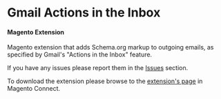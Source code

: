 Gmail Actions in the Inbox
========================
#### Magento Extension

Magento extension that adds Schema.org markup to outgoing emails, as specified by Gmail's "Actions in the Inbox" feature.

If you have any issues please report them in the [Issues](https://github.com/Strategery-Inc/magento-actions-in-inbox/issues) section.

To download the extension please browse to the [extension's page](http://www.magentocommerce.com/magento-connect/catalog/product/view/id/25443/) in Magento Connect.

